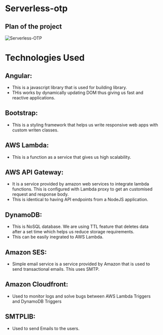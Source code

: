 ﻿# Serverless-otp
 
 ## Plan of the project
![Serverless-OTP](https://user-images.githubusercontent.com/85741790/207429946-42dbf7f1-bc48-4dfe-ac6c-fb34a927ed9d.png)

# Technologies Used

## Angular:
- This is a javascript library that is used for building library.
- THis works by dynamically updating DOM thus giving us fast and reactive applications.

## Bootstrap:
- This is a styling framework that helps us write responsive web apps with custom writen classes.

## AWS Lambda:
- This is a function as a service that gives us high scalability.

## AWS API Gateway:
- It is a service provided by amazon web services to integrate lambda functions. This is configured with Lambda proxy to get an customised request and response body.
- This is identical to having API endpoints from a NodeJS application.

## DynamoDB:
- This is NoSQL database. We are using TTL feature that deletes data after a set time which helps us reduce storage requirements.
- This can be easily inegrated to AWS Lambda.

## Amazon SES:
- Simple email service is a service provided by Amazon that is used to send transactional emails. This uses SMTP.

## Amazon Cloudfront:
- Used to monitor logs and solve bugs between AWS Lambda Triggers and DynamoDB Triggers

## SMTPLIB:
- Used to send Emails to the users.

